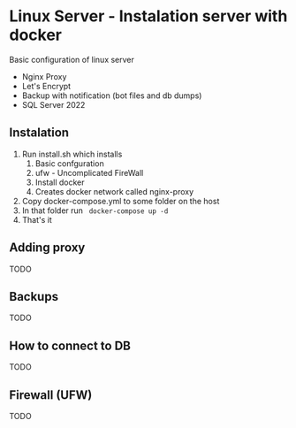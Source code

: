 # Linux Server - Instalation server with docker

Basic configuration of linux server

- Nginx Proxy
- Let's Encrypt
- Backup with notification (bot files and db dumps)
- SQL Server 2022

## Instalation
1. Run install.sh which installs
   1. Basic confguration
   2. ufw - Uncomplicated FireWall
   3. Install docker
   4. Creates docker network called nginx-proxy
2. Copy docker-compose.yml to some folder on the host 
3. In that folder run ``` docker-compose up -d```
4. That's it 

## Adding proxy
TODO

## Backups
TODO

## How to connect to DB
TODO

## Firewall (UFW)
TODO